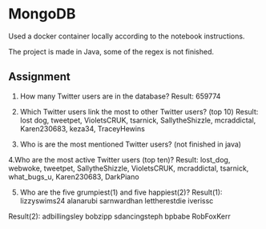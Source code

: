 # MongoDB
Used a docker container locally according to the notebook instructions.

The project is made in Java, some of the regex is not finished.

## Assignment

1. How many Twitter users are in the database?
Result:
659774

2. Which Twitter users link the most to other Twitter users? (top 10)
Result:
lost dog, tweetpet, VioletsCRUK, tsarnick, SallytheShizzle, mcraddictal, Karen230683, keza34, TraceyHewins

3. Who is are the most mentioned Twitter users? (not finished in java)

4.Who are the most active Twitter users (top ten)? 
Result:
lost_dog, webwoke, tweetpet, SallytheShizzle, VioletsCRUK, mcraddictal, tsarnick, what_bugs_u, Karen230683, DarkPiano

5. Who are the five grumpiest(1) and five happiest(2)?
Result(1):
lizzyswims24
alanarubi
sarnwardhan
lettherestdie
iverissc

Result(2):
adbillingsley
bobzipp
sdancingsteph
bpbabe
RobFoxKerr
